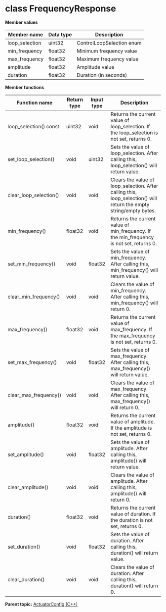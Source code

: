 # class FrequencyResponse

 **Member values** 

|Member name|Data type|Description|
|-----------|---------|-----------|
|loop\_selection|uint32|ControlLoopSelection enum|
|min\_frequency|float32|Minimum frequency value|
|max\_frequency|float32|Maximum frequency value|
|amplitude|float32|Amplitude value|
|duration|float32|Duration \(in seconds\)|

 **Member functions** 

|Function name|Return type|Input type|Description|
|-------------|-----------|----------|-----------|
|loop\_selection\(\) const|uint32|void|Returns the current value of loop\_selection. If the loop\_selection is not set, returns 0.|
|set\_loop\_selection\(\)|void|uint32|Sets the value of loop\_selection. After calling this, loop\_selection\(\) will return value.|
|clear\_loop\_selection\(\)|void|void|Clears the value of loop\_selection. After calling this, loop\_selection\(\) will return the empty string/empty bytes.|
|min\_frequency\(\)|float32|void|Returns the current value of min\_frequency. If the min\_frequency is not set, returns 0.|
|set\_min\_frequency\(\)|void|float32|Sets the value of min\_frequency. After calling this, min\_frequency\(\) will return value.|
|clear\_min\_frequency\(\)|void|void|Clears the value of min\_frequency. After calling this, min\_frequency\(\) will return 0.|
|max\_frequency\(\)|float32|void|Returns the current value of max\_frequency. If the max\_frequency is not set, returns 0.|
|set\_max\_frequency\(\)|void|float32|Sets the value of max\_frequency. After calling this, max\_frequency\(\) will return value.|
|clear\_max\_frequency\(\)|void|void|Clears the value of max\_frequency. After calling this, max\_frequency\(\) will return 0.|
|amplitude\(\)|float32|void|Returns the current value of amplitude. If the amplitude is not set, returns 0.|
|set\_amplitude\(\)|void|float32|Sets the value of amplitude. After calling this, amplitude\(\) will return value.|
|clear\_amplitude\(\)|void|void|Clears the value of amplitude. After calling this, amplitude\(\) will return 0.|
|duration\(\)|float32|void|Returns the current value of duration. If the duration is not set, returns 0.|
|set\_duration\(\)|void|float32|Sets the value of duration. After calling this, duration\(\) will return value.|
|clear\_duration\(\)|void|void|Clears the value of duration. After calling this, duration\(\) will return 0.|

**Parent topic:** [ActuatorConfig \(C++\)](../../summary_pages/ActuatorConfig.md)

